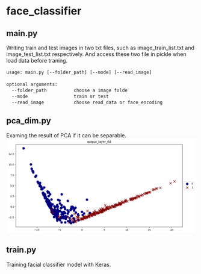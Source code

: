 # face_classifier

## main.py
Writing train and test images in two txt files, such as image_train_list.txt and image_test_list.txt respectively. And access these two file in pickle when load data before traning. 
```
usage: main.py [--folder_path] [--mode] [--read_image]

optional arguments:
  --folder_path          choose a image folde
  --mode                 train or test
  --read_image           choose read_data or face_encoding
```
## pca_dim.py
Examing the result of PCA if it can be separable.
![image](https://github.com/Chung-Yi/face_classifier/blob/master/pca_data/save_image/output_layer_64.png)

## train.py
Training facial classifier model with Keras.
